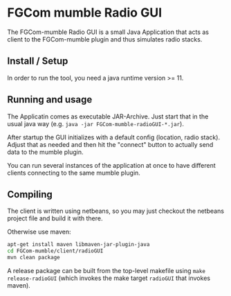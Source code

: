 FGCom mumble Radio GUI
===================================

The FGCom-mumble Radio GUI is a small Java Application that acts as client to the FGCom-mumble plugin and thus simulates radio stacks.


Install / Setup
----------------
In order to run the tool, you need a java runtime version >= 11.


Running and usage
-----------------
The Applicatin comes as executable JAR-Archive. Just start that in the usual java way (e.g. `java -jar FGCom-mumble-radioGUI-*.jar`).

After startup the GUI initializes with a default config (location, radio stack). Adjust that as needed and then hit the "connect" button to actually send data to the mumble plugin.

You can run several instances of the application at once to have different clients connecting to the same mumble plugin.


Compiling
-----------------
The client is written using netbeans, so you may just checkout the netbeans project file and build it with there.

Otherwise use maven:
```sh
apt-get install maven libmaven-jar-plugin-java
cd FGCom-mumble/client/radioGUI
mvn clean package
```

A release package can be built from the top-level makefile using `make release-radioGUI` (which invokes the make target `radioGUI` that invokes maven).
